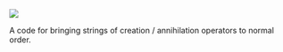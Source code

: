 <img src="https://render.githubusercontent.com/render/math?math=p^{\dagger}q">

A code for bringing strings of creation / annihilation operators to normal order.
